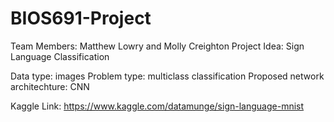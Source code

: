 # BIOS691-Project

Team Members: Matthew Lowry and Molly Creighton
Project Idea: Sign Language Classification

Data type: images
Problem type: multiclass classification
Proposed network architechture: CNN

Kaggle Link: https://www.kaggle.com/datamunge/sign-language-mnist
